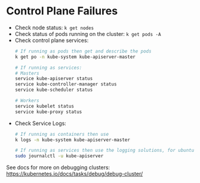 # Control Plane Failures

- Check node status: `k get nodes`
- Check status of pods running on the cluster: `k get pods -A`
- Check control plane services:
    ```bash 
    # If running as pods then get and describe the pods
    k get po -n kube-system kube-apiserver-master

    # If running as services:
    # Masters
    service kube-apiserver status
    service kube-controller-manager status
    service kube-scheduler status

    # Workers
    service kubelet status
    service kube-proxy status
    ```
- Check Service Logs:  
    ```bash
    # If running as containers then use 
    k logs -n kube-system kube-apiserver-master

    # If running as services then use the logging solutions, for ubuntu:
    sudo journalctl -u kube-apiserver
    ```
See docs for more on debugging clusters:  
https://kubernetes.io/docs/tasks/debug/debug-cluster/